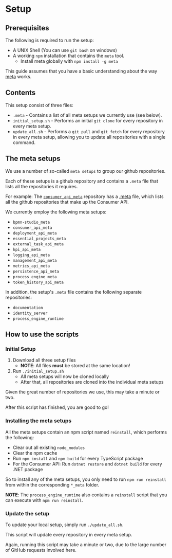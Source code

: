 # Setup

## Prerequisites

The following is required to run the setup:

- A UNIX Shell (You can use `git bash` on windows)
- A working `npm` installation that contains the `meta` tool.
    - Install meta globally with `npm install -g meta`

This guide assumes that you have a basic understanding about the way [meta](https://www.npmjs.com/package/meta) works.

## Contents

This setup consist of three files:

- `.meta` - Contains a list of all meta setups we currently use (see below).
- `initial_setup.sh` - Performs an initial `git clone` for every repository
in every meta setup.
- `update_all.sh` - Performs a `git pull` and `git fetch` for every repository
in every meta setup, allowing you to update all repositories with a single
command.

## The meta setups

We use a number of so-called `meta setups` to group our github repositories.

Each of these setups is a github repository and contains a `.meta` file
that lists all the repositories it requires.

For example:
The [`consumer_api_meta`](https://github.com/process-engine/consumer_api_meta) repository has a [.meta](https://github.com/process-engine/consumer_api_meta/blob/develop/.meta) file,
which lists all the github repositories that make up the Consumer API.

We currently employ the following meta setups:

- `bpmn-studio_meta`
- `consumer_api_meta`
- `deployment_api_meta`
- `essential_projects_meta`
- `external_task_api_meta`
- `kpi_api_meta`
- `logging_api_meta`
- `management_api_meta`
- `metrics_api_meta`
- `persistence_api_meta`
- `process_engine_meta`
- `token_history_api_meta`

In addition, the setup's `.meta` file contains the following separate repositories:

- `documentation`
- `identity_server`
- `process_engine_runtime`

## How to use the scripts

### Initial Setup

1. Download all three setup files
    - **NOTE**: All files **must** be stored at the same location!
2. Run `./initial_setup.sh`
    - All meta setups will now be cloned locally
    - After that, all repositories are cloned into the individual meta setups

Given the great number of repositories we use, this may take a minute or two.

After this script has finished, you are good to go!

### Installing the meta setups

All the meta setups contain an npm script named `reinstall`, which performs
the following:

- Clear out all existing `node_modules`
- Clear the npm cache
- Run `npm install` and `npm build` for every TypeScript package
- For the Consumer API: Run `dotnet restore` and `dotnet build` for every .NET package

So to install any of the meta setups, you only need to run `npm run reinstall`
from within the corresponding `*_meta` folder.

**NOTE**:
The `process_engine_runtime` also contains a `reinstall` script that you can
execute with `npm run reinstall`.

### Update the setup

To update your local setup, simply run `./update_all.sh`.

This script will update every repository in every meta setup.

Again, running this script may take a minute or two, due to the large number
of GitHub requests involved here.
